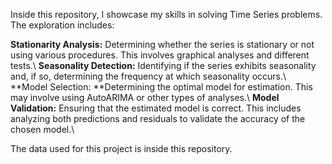 Inside this repository, I showcase my skills in solving Time Series problems. The exploration includes:

**Stationarity Analysis:** Determining whether the series is stationary or not using various procedures. This involves graphical analyses and different tests.\ 
**Seasonality Detection:** Identifying if the series exhibits seasonality and, if so, determining the frequency at which seasonality occurs.\ 
**Model Selection: **Determining the optimal model for estimation. This may involve using AutoARIMA or other types of analyses.\ 
**Model Validation:** Ensuring that the estimated model is correct. This includes analyzing both predictions and residuals to validate the accuracy of the chosen model.\ 

The data used for this project is inside this repository.
